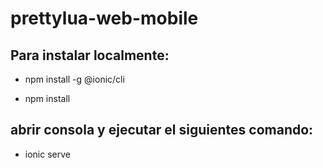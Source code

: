 # prettylua-web-mobile

## Para instalar localmente: 

- npm install -g @ionic/cli 

- npm install 

## abrir consola y ejecutar el siguientes comando: 

- ionic serve
